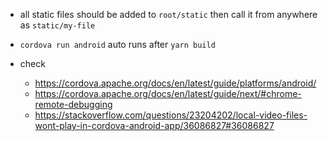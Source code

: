 - all static files should be added to `root/static` then call it from anywhere as
`static/my-file`

- `cordova run android` auto runs after `yarn build`

- check
  + https://cordova.apache.org/docs/en/latest/guide/platforms/android/
  + https://cordova.apache.org/docs/en/latest/guide/next/#chrome-remote-debugging
  + https://stackoverflow.com/questions/23204202/local-video-files-wont-play-in-cordova-android-app/36086827#36086827
